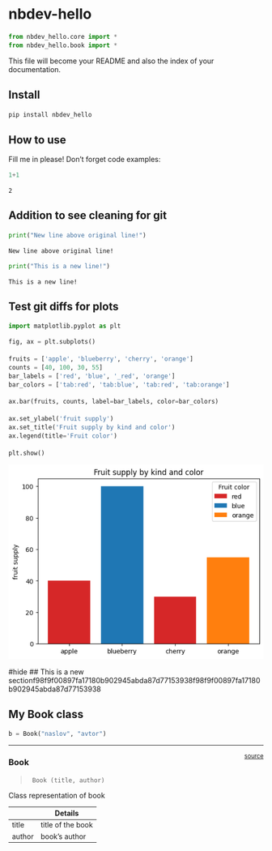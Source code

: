nbdev-hello
================

<!-- WARNING: THIS FILE WAS AUTOGENERATED! DO NOT EDIT! -->

``` python
from nbdev_hello.core import *
from nbdev_hello.book import *
```

This file will become your README and also the index of your
documentation.

## Install

``` sh
pip install nbdev_hello
```

## How to use

Fill me in please! Don’t forget code examples:

``` python
1+1
```

    2

## Addition to see cleaning for git

``` python
print("New line above original line!")
```

    New line above original line!

``` python
print("This is a new line!")
```

    This is a new line!

## Test git diffs for plots

``` python
import matplotlib.pyplot as plt
```

``` python
fig, ax = plt.subplots()

fruits = ['apple', 'blueberry', 'cherry', 'orange']
counts = [40, 100, 30, 55]
bar_labels = ['red', 'blue', '_red', 'orange']
bar_colors = ['tab:red', 'tab:blue', 'tab:red', 'tab:orange']

ax.bar(fruits, counts, label=bar_labels, color=bar_colors)

ax.set_ylabel('fruit supply')
ax.set_title('Fruit supply by kind and color')
ax.legend(title='Fruit color')

plt.show()
```

![](index_files/figure-commonmark/cell-7-output-1.png)

\#hide \## This is a new
sectionf98f9f00897fa17180b902945abda87d77153938f98f9f00897fa17180b902945abda87d77153938

## My Book class

``` python
b = Book("naslov", "avtor")
```

------------------------------------------------------------------------

<a
href="https://github.com/anasbraj/nbdev-hello/blob/main/nbdev_hello/book.py#LNone"
target="_blank" style="float:right; font-size:smaller">source</a>

### Book

>      Book (title, author)

Class representation of book

|        | **Details**       |
|--------|-------------------|
| title  | title of the book |
| author | book’s author     |
